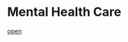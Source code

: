 <h1>Mental Health Care</h1>
<a href="https://sairambbisai.github.io/mental-health-care.github.io/">open</a>

